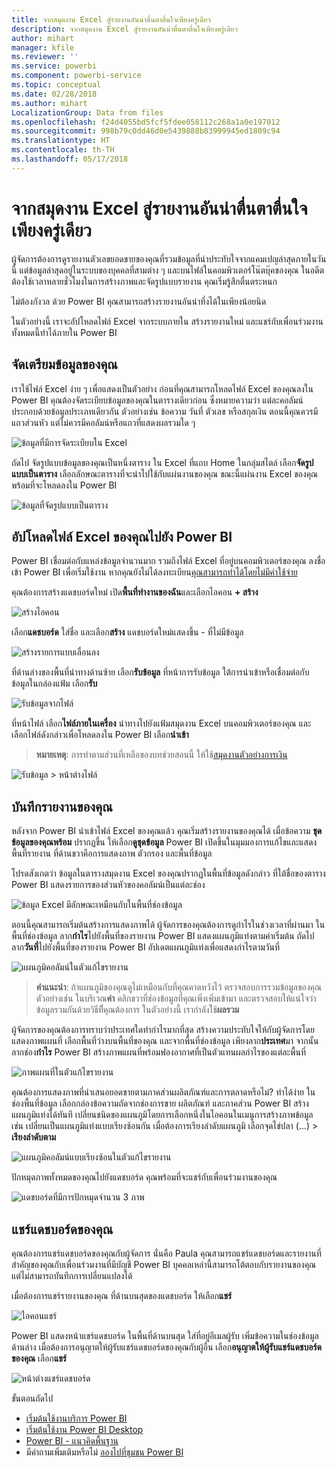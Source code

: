 ```yaml
---
title: จากสมุดงาน Excel สู่รายงานอันน่าตื่นตาตื่นใจเพียงครู่เดียว
description: จากสมุดงาน Excel สู่รายงานอันน่าตื่นตาตื่นใจเพียงครู่เดียว
author: mihart
manager: kfile
ms.reviewer: ''
ms.service: powerbi
ms.component: powerbi-service
ms.topic: conceptual
ms.date: 02/28/2018
ms.author: mihart
LocalizationGroup: Data from files
ms.openlocfilehash: f24d4055bd5fcf5fdee058112c268a1a0e197012
ms.sourcegitcommit: 998b79c0dd46d0e5439888b83999945ed1809c94
ms.translationtype: HT
ms.contentlocale: th-TH
ms.lasthandoff: 05/17/2018
---
```

# <a name="from-excel-workbook-to-stunning-report-in-no-time"></a>จากสมุดงาน Excel สู่รายงานอันน่าตื่นตาตื่นใจเพียงครู่เดียว
ผู้จัดการต้องการดูรายงานตัวเลขยอดขายของคุณที่รวมข้อมูลที่น่าประทับใจจากแคมเปญล่าสุดภายในวันนี้ แต่ข้อมูลล่าสุดอยู่ในระบบของบุคคลที่สามต่าง ๆ และบนไฟล์ในคอมพิวเตอร์โน๊ตบุ๊คของคุณ ในอดีตต้องใช้เวลาหลายชั่วโมงในการสร้างภาพและจัดรูปแบบรายงาน คุณเริ่มรู้สึกตื่นตระหนก

ไม่ต้องกังวล ด้วย Power BI คุณสามารถสร้างรายงานอันน่าทึ่งได้ในเพียงน้อยนิด

ในตัวอย่างนี้ เราจะอัปโหลดไฟล์ Excel จากระบบภายใน สร้างรายงานใหม่ และแชร์กับเพื่อนร่วมงาน ทั้งหมดนี้ทำได้ภายใน Power BI

## <a name="prepare-your-data"></a>จัดเตรียมข้อมูลของคุณ
เราใช้ไฟล์ Excel ง่าย ๆ เพื่อแสดงเป็นตัวอย่าง ก่อนที่คุณสามารถโหลดไฟล์ Excel ของคุณลงใน Power BI คุณต้องจัดระเบียบข้อมูลของคุณในตารางเดียวก่อน ซึ่งหมายความว่า แต่ละคอลัมน์ประกอบด้วยข้อมูลประเภทเดียวกัน ตัวอย่างเช่น ข้อความ วันที่ ตัวเลข หรือสกุลเงิน ตอนนี้คุณควรมีแถวส่วนหัว แต่ไม่ควรมีคอลัมน์หรือแถวที่แสดงผลรวมใด ๆ

![ข้อมูลที่มีการจัดระเบียบใน Excel](media/service-from-excel-to-stunning-report/pbi_excel_file.png)

ถัดไป จัดรูปแบบข้อมูลของคุณเป็นหนึ่งตาราง ใน Excel ที่แถบ Home ในกลุ่มสไตล์ เลือก**จัดรูปแบบเป็นตาราง** เลือกลักษณะตารางที่จะนำไปใช้กับแผ่นงานของคุณ ขณะนี้แผ่นงาน Excel ของคุณพร้อมที่จะโหลดลงใน Power BI

![ข้อมูลที่จัดรูปแบบเป็นตาราง](media/service-from-excel-to-stunning-report/pbi_excel_table.png)

## <a name="upload-your-excel-file-into-power-bi"></a>อัปโหลดไฟล์ Excel ของคุณไปยัง Power BI
Power BI เชื่อมต่อกับแหล่งข้อมูลจำนวนมาก รวมถึงไฟล์ Excel ที่อยู่บนคอมพิวเตอร์ของคุณ ลงชื่อเข้า Power BI เพื่อเริ่มใช้งาน หากคุณยังไม่ได้ลงทะเบียน[คุณสามารถทำได้โดยไม่มีค่าใช้จ่าย](https://powerbi.com)

คุณต้องการสร้างแดชบอร์ดใหม่ เปิด**พื้นที่ทำงานของฉัน**และเลือกไอคอน **+ สร้าง**

![สร้างไอคอน](media/service-from-excel-to-stunning-report/power-bi-new-dash.png)

เลือก**แดชบอร์ด** ใส่ชื่อ และเลือก**สร้าง** แดชบอร์ดใหม่แสดงขึ้น - ที่ไม่มีข้อมูล

![สร้างรายการแบบเลื่อนลง](media/service-from-excel-to-stunning-report/power-bi-create-dash.png)

ที่ด้านล่างของพื้นที่นำทางด้านซ้าย เลือก**รับข้อมูล** ที่หน้าการรับข้อมูล ใต้การนำเข้าหรือเชื่อมต่อกับข้อมูลในกล่องแฟ้ม เลือก**รับ**

![รับข้อมูลจากไฟล์](media/service-from-excel-to-stunning-report/pbi_get_files.png)

ที่หน้าไฟล์ เลือก**ไฟล์ภายในเครื่อง** นำทางไปยังแฟ้มสมุดงาน Excel บนคอมพิวเตอร์ของคุณ และเลือกไฟล์ดังกล่าวเพื่อโหลดลงใน Power BI เลือก**นำเข้า**

> **หมายเหตุ**: การทำตามส่วนที่เหลือของบทช่วยสอนนี้ ให้ใช้[สมุดงานตัวอย่างการเงิน](sample-financial-download.md)
> 
> 

![รับข้อมูล > หน้าต่างไฟล์](media/service-from-excel-to-stunning-report/pbi_local_file.png)

## <a name="build-your-report"></a>บันทึกรายงานของคุณ
หลังจาก Power BI นำเข้าไฟล์ Excel ของคุณแล้ว คุณเริ่มสร้างรายงานของคุณได้ เมื่อข้อความ **ชุดข้อมูลของคุณพร้อม** ปรากฏขึ้น ให้เลือก**ดูชุดข้อมูล**  Power BI เปิดขึ้นในมุมมองการแก้ไขและแสดงพื้นที่รายงาน ที่ด้านขวาคือการแสดงภาพ ตัวกรอง และพื้นที่ข้อมูล

โปรดสังเกตว่า ข้อมูลในตารางสมุดงาน Excel ของคุณปรากฏในพื้นที่ข้อมูลดังกล่าว ที่ใต้ชื่อของตาราง Power BI แสดงรายการของส่วนหัวของคอลัมน์เป็นแต่ละช่อง

![ข้อมูล Excel มีลักษณะเหมือนกับในพื้นที่ช่องข้อมูล](media/service-from-excel-to-stunning-report/pbi_report_fields.png)

ตอนนี้คุณสามารถเริ่มต้นสร้างการแสดงภาพได้ ผู้จัดการของคุณต้องการดูกำไรในช่วงเวลาที่ผ่านมา ในพื้นที่ช่องข้อมูล ลาก**กำไร**ไปยังพื้นที่ของรายงาน Power BI แสดงแผนภูมิแท่งตามค่าเริ่มต้น ถัดไป ลาก**วันที่**ไปยังพื้นที่ของรายงาน Power BI อัปเดตแผนภูมิแท่งเพื่อแสดงกำไรตามวันที่

![แผนภูมิคอลัมน์ในตัวแก้ไขรายงาน](media/service-from-excel-to-stunning-report/pbi_report_pin-new.png)

> **คำแนะนำ**: ถ้าแผนภูมิของคุณดูไม่เหมือนกับที่คุณคาดหวังไว้ ตรวจสอบการรวมข้อมูลของคุณ ตัวอย่างเช่น ในบริเวณ**ค่า** คลิกขวาที่ช่องข้อมูลที่คุณเพิ่งเพิ่มเข้ามา และตรวจสอบให้แน่ใจว่าข้อมูลรวมกันด้วยวิธีที่ีคุณต้องการ  ในตัวอย่างนี้ เรากำลังใช้**ผลรวม**
> 
> 

ผู้จัดการของคุณต้องการทราบว่าประเทศใดทำกำไรมากที่สุด สร้างความประทับใจให้กับผู้จัดการโดยแสดงภาพแผนที่ เลือกพื้นที่ว่างบนพื้นที่ของคุณ และจากพื้นที่ช่องข้อมูล เพียงลาก**ประเทศ**มา จากนั้นลากช่อง**กำไร** Power BI สร้างภาพแผนที่พร้อมฟองอากาศที่เป็นตัวแทนผลกำไรของแต่ละพื้นที่

![ภาพแผนที่ในตัวแก้ไขรายงาน](media/service-from-excel-to-stunning-report/pbi_report_map-new.png)

คุณต้องการแสดงภาพที่นำเสนอยอดขายตามภาคส่วนผลิตภัณฑ์และการตลาดหรือไม่? ทำได้ง่าย ในช่องพื้นที่ข้อมูล เลือกกล่องข้อความถัดจากช่องการขาย ผลิตภัณฑ์ และภาคส่วน Power BI สร้างแผนภูมิแท่งได้ทันที เปลี่ยนชนิดของแผนภูมิโดยการเลือกหนึ่งในไอคอนในเมนูการสร้างภาพข้อมูล เช่น เปลี่ยนเป็นแผนภูมิแท่งแบบเรียงซ้อนกัน  เมื่อต้องการเรียงลำดับแผนภูมิ เลือกจุดไข่ปลา (...) > **เรียงลำดับตาม**

![แผนภูมิคอลัมน์แบบเรียงซ้อนในตัวแก้ไขรายงาน](media/service-from-excel-to-stunning-report/pbi_barchart-new.png)

ปักหมุดภาพทั้งหมดของคุณไปยังแดชบอร์ด คุณพร้อมที่จะแชร์กับเพื่อนร่วมงานของคุณ

![แดชบอร์ดที่มีการปักหมุดจำนวน 3 ภาพ](media/service-from-excel-to-stunning-report/pbi_report.png)

## <a name="share-your-dashboard"></a>แชร์แดชบอร์ดของคุณ
คุณต้องการแชร์แดชบอร์ดของคุณกับผู้จัดการ นั่นคือ Paula คุณสามารถแชร์แดชบอร์ดและรายงานที่สำคัญของคุณกับเพื่อนร่วมงานที่มีบัญชี Power BI บุคคลเหล่านี้สามารถโต้ตอบกับรายงานของคุณ แต่ไม่สามารถบันทึกการเปลี่ยนแปลงได้

เมื่อต้องการแชร์รายงานของคุณ ที่ด้านบนสุดของแดชบอร์ด ให้เลือก**แชร์**

![ไอคอนแชร์](media/service-from-excel-to-stunning-report/power-bi-share.png)

Power BI แสดงหน้าแชร์แดชบอร์ด ในพื้นที่ด้านบนสุด ใส่ที่อยู่อีเมลผู้รับ เพิ่มข้อความในช่องข้อมูลด้านล่าง เมื่อต้องการอนุญาตให้ผู้รับแชร์แดชบอร์ดของคุณกับผู้อื่น เลือก**อนุญาตให้ผู้รับแชร์แดชบอร์ดของคุณ** เลือก**แชร์**

![หน้าต่างแชร์แดชบอร์ด](media/service-from-excel-to-stunning-report/power-bi-share-dash-new.png)

ขั้นตอนถัดไป

* [เริ่มต้นใช้งานบริการ Power BI](service-get-started.md)
* [เริ่มต้นใช้งาน Power BI Desktop](desktop-getting-started.md)
* [Power BI - แนวคิดพื้นฐาน](service-basic-concepts.md)
* มีคำถามเพิ่มเติมหรือไม่ [ลองไปที่ชุมชน Power BI](http://community.powerbi.com/)

